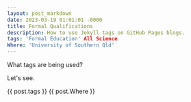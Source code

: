 ```yaml
---
layout: post_markdown
date: 2023-03-19 01:01:01 -0000
title: Formal Qualifications
description: How to use Jekyll tags on GitHub Pages blogs.
tags: 'Formal Education' All Science
Where: 'University of Southern Qld'
---
```



What tags are being used?

Let's see.

{{ post.tags }}
{{ post.Where }}
